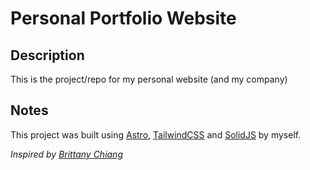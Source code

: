 # Personal Portfolio Website

## Description

This is the project/repo for my personal website (and my company)

## Notes

This project was built using [Astro](https://astro.build/), [TailwindCSS](https://tailwindcss.com/) and [SolidJS](https://www.solidjs.com/) by myself.

_Inspired by [Brittany Chiang](https://brittanychiang.com/)_
